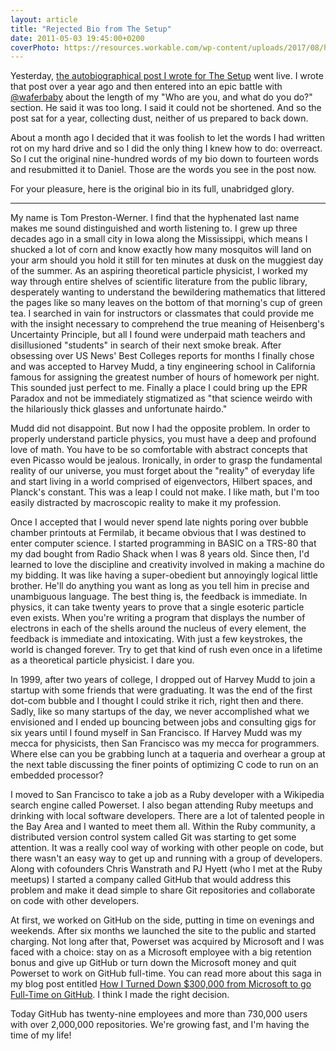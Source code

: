 ```yaml
---
layout: article
title: "Rejected Bio from The Setup"
date: 2011-05-03 19:45:00+0200
coverPhoto: https://resources.workable.com/wp-content/uploads/2017/08/how-to-reject-candidates-featured.png
---
```


Yesterday, [the autobiographical post I wrote for The
Setup](http://tom.preston-werner.usesthis.com/) went live. I wrote that post
over a year ago and then entered into an epic battle with
[@waferbaby](http://twitter.com/#!/waferbaby) about the length of my "Who are
you, and what do you do?" section. He said it was too long. I said it could
not be shortened. And so the post sat for a year, collecting dust, neither of
us prepared to back down.

About a month ago I decided that it was foolish to let the words I had written rot on my hard drive and so I did the only thing I knew how to do: overreact. So I cut the original nine-hundred words of my bio down to fourteen words and resubmitted it to Daniel. Those are the words you see in the post now.

For your pleasure, here is the original bio in its full, unabridged glory.

<hr />

My name is Tom Preston-Werner. I find that the hyphenated last name
makes me sound distinguished and worth listening to. I grew up three
decades ago in a small city in Iowa along the Mississippi, which means
I shucked a lot of corn and know exactly how many mosquitos will land
on your arm should you hold it still for ten minutes at dusk on the
muggiest day of the summer. As an aspiring theoretical particle
physicist, I worked my way through entire shelves of scientific
literature from the public library, desperately wanting to understand
the bewildering mathematics that littered the pages like so many
leaves on the bottom of that morning's cup of green tea. I searched in
vain for instructors or classmates that could provide me with the
insight necessary to comprehend the true meaning of Heisenberg's
Uncertainty Principle, but all I found were underpaid math teachers
and disillusioned "students" in search of their next smoke break.
After obsessing over US News' Best Colleges reports for months I
finally chose and was accepted to Harvey Mudd, a tiny engineering
school in California famous for assigning the greatest number of hours
of homework per night. This sounded just perfect to me. Finally a
place I could bring up the EPR Paradox and not be immediately
stigmatized as "that science weirdo with the hilariously thick glasses
and unfortunate hairdo."

Mudd did not disappoint. But now I had the opposite problem. In order
to properly understand particle physics, you must have a deep and
profound love of math. You have to be so comfortable with abstract
concepts that even Picasso would be jealous. Ironically, in order to
grasp the fundamental reality of our universe, you must forget about
the "reality" of everyday life and start living in a world comprised
of eigenvectors, Hilbert spaces, and Planck's constant. This was a
leap I could not make. I like math, but I'm too easily distracted by
macroscopic reality to make it my profession.

Once I accepted that I would never spend late nights poring over
bubble chamber printouts at Fermilab, it became obvious that I was
destined to enter computer science. I started programming in BASIC on
a TRS-80 that my dad bought from Radio Shack when I was 8 years old.
Since then, I'd learned to love the discipline and creativity involved
in making a machine do my bidding. It was like having a super-obedient
but annoyingly logical little brother. He'll do anything you want as
long as you tell him in precise and unambiguous language. The best
thing is, the feedback is immediate. In physics, it can take twenty
years to prove that a single esoteric particle even exists. When
you're writing a program that displays the number of electrons in each
of the shells around the nucleus of every element, the feedback is
immediate and intoxicating. With just a few keystrokes, the world is
changed forever. Try to get that kind of rush even once in a lifetime
as a theoretical particle physicist. I dare you.

In 1999, after two years of college, I dropped out of Harvey Mudd to
join a startup with some friends that were graduating. It was the end
of the first dot-com bubble and I thought I could strike it rich,
right then and there. Sadly, like so many startups of the day, we
never accomplished what we envisioned and I ended up bouncing between
jobs and consulting gigs for six years until I found myself in San
Francisco. If Harvey Mudd was my mecca for physicists, then San
Francisco was my mecca for programmers. Where else can you be grabbing
lunch at a taqueria and overhear a group at the next table discussing
the finer points of optimizing C code to run on an embedded processor?

I moved to San Francisco to take a job as a Ruby developer with a
Wikipedia search engine called Powerset. I also began attending Ruby
meetups and drinking with local software developers. There are a lot
of talented people in the Bay Area and I wanted to meet them all.
Within the Ruby community, a distributed version control system called
Git was starting to get some attention. It was a really cool way of
working with other people on code, but there wasn't an easy way to get
up and running with a group of developers. Along with cofounders Chris
Wanstrath and PJ Hyett (who I met at the Ruby meetups) I started a
company called GitHub that would address this problem and make it dead
simple to share Git repositories and collaborate on code with other
developers.

At first, we worked on GitHub on the side, putting in time on evenings
and weekends. After six months we launched the site to the public and
started charging. Not long after that, Powerset was acquired by
Microsoft and I was faced with a choice: stay on as a Microsoft
employee with a big retention bonus and give up GitHub or turn down
the Microsoft money and quit Powerset to work on GitHub full-time. You
can read more about this saga in my blog post entitled [How I Turned
Down $300,000 from Microsoft to go Full-Time on
GitHub](http://tom.preston-werner.com/2008/10/18/how-i-turned-down-300k.html).
I think I made the right decision.

Today GitHub has twenty-nine employees and more than 730,000 users with over
2,000,000 repositories. We're growing fast, and I'm having the time of
my life!
